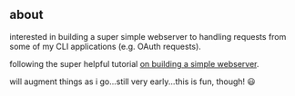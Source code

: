 ## about
interested in building a super simple webserver to handling requests from some of my CLI applications (e.g. OAuth requests).

following the super helpful tutorial [on building a simple webserver](https://doc.rust-lang.org/book/ch20-01-single-threaded.html).

will augment things as i go...still very early...this is fun, though! 😃

